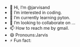 - 👋 Hi, I’m @jarvisand
- 👀 I’m interested in coding.
- 🌱 I’m currently learning pyton.
- 💞️ I’m looking to collaborate on ...
- 📫 How to reach me by gmail.
- 😄 Pronouns:Jarvis
- ⚡ Fun fact:

<!---
jarvisand/jarvisand is a ✨ special ✨ repository because its `README.md` (this file) appears on your GitHub profile.
You can click the Preview link to take a look at your changes.
--->
